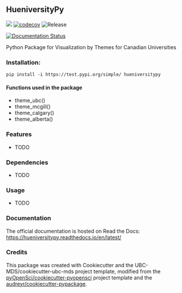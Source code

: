 ## HueniversityPy 

![](https://github.com/vermashivam679/hueniversitypy/workflows/build/badge.svg) [![codecov](https://codecov.io/gh/vermashivam679/hueniversitypy/branch/master/graph/badge.svg)](https://codecov.io/gh/vermashivam679/hueniversitypy) ![Release](https://github.com/vermashivam679/hueniversitypy/workflows/Release/badge.svg)

[![Documentation Status](https://readthedocs.org/projects/hueniversitypy/badge/?version=latest)](https://hueniversitypy.readthedocs.io/en/latest/?badge=latest)

Python Package for Visualization by Themes for Canadian Universities

### Installation:

```
pip install -i https://test.pypi.org/simple/ hueniversitypy
```
#### Functions used in the package
- theme_ubc()
- theme_mcgill()
- theme_calgary()
- theme_alberta()

### Features
- TODO

### Dependencies

- TODO

### Usage

- TODO

### Documentation
The official documentation is hosted on Read the Docs: <https://hueniversitypy.readthedocs.io/en/latest/>

### Credits
This package was created with Cookiecutter and the UBC-MDS/cookiecutter-ubc-mds project template, modified from the [pyOpenSci/cookiecutter-pyopensci](https://github.com/pyOpenSci/cookiecutter-pyopensci) project template and the [audreyr/cookiecutter-pypackage](https://github.com/audreyr/cookiecutter-pypackage).
